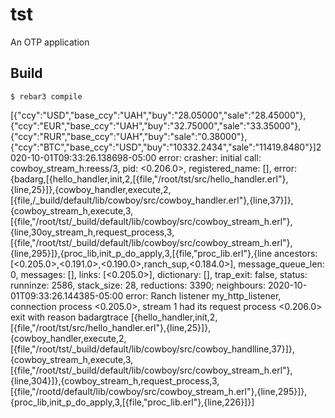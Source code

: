 tst
=====

An OTP application

Build
-----

    $ rebar3 compile
[{"ccy":"USD","base_ccy":"UAH","buy":"28.05000","sale":"28.45000"},{"ccy":"EUR","base_ccy":"UAH","buy":"32.75000","sale":"33.35000"},{"ccy":"RUR","base_ccy":"UAH","buy":"sale":"0.38000"},{"ccy":"BTC","base_ccy":"USD","buy":"10332.2434","sale":"11419.8480"}]2020-10-01T09:33:26.138698-05:00 error: crasher: initial call: cowboy_stream_h:reess/3, pid: <0.206.0>, registered_name: [], error: {badarg,[{hello_handler,init,2,[{file,"/root/tst/src/hello_handler.erl"},{line,25}]},{cowboy_handler,execute,2,[{file,/_build/default/lib/cowboy/src/cowboy_handler.erl"},{line,37}]},{cowboy_stream_h,execute,3,[{file,"/root/tst/_build/default/lib/cowboy/src/cowboy_stream_h.erl"},{line,30oy_stream_h,request_process,3,[{file,"/root/tst/_build/default/lib/cowboy/src/cowboy_stream_h.erl"},{line,295}]},{proc_lib,init_p_do_apply,3,[{file,"proc_lib.erl"},{line ancestors: [<0.205.0>,<0.191.0>,<0.190.0>,ranch_sup,<0.184.0>], message_queue_len: 0, messages: [], links: [<0.205.0>], dictionary: [], trap_exit: false, status: runninze: 2586, stack_size: 28, reductions: 3390; neighbours:
2020-10-01T09:33:26.144385-05:00 error: Ranch listener my_http_listener, connection process <0.205.0>, stream 1 had its request process <0.206.0> exit with reason badargtrace [{hello_handler,init,2,[{file,"/root/tst/src/hello_handler.erl"},{line,25}]},{cowboy_handler,execute,2,[{file,"/root/tst/_build/default/lib/cowboy/src/cowboy_handlline,37}]},{cowboy_stream_h,execute,3,[{file,"/root/tst/_build/default/lib/cowboy/src/cowboy_stream_h.erl"},{line,304}]},{cowboy_stream_h,request_process,3,[{file,"/rootd/default/lib/cowboy/src/cowboy_stream_h.erl"},{line,295}]},{proc_lib,init_p_do_apply,3,[{file,"proc_lib.erl"},{line,226}]}]
